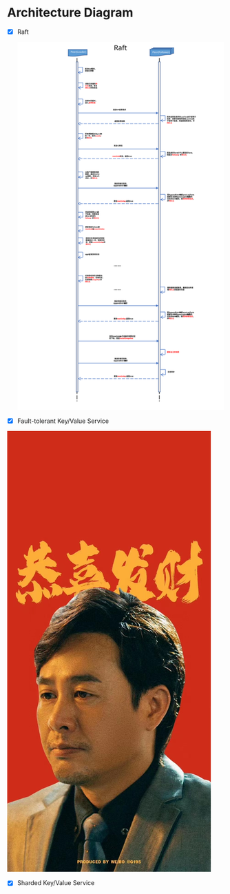 # Architecture Diagram

- [x] Raft

  ![raftPicture.svg](image_readme/raftPicture.svg)

- [x] Fault-tolerant Key/Value Service

![test.jpg](image_readme%2Ftest.jpg)

- [x] Sharded Key/Value Service
